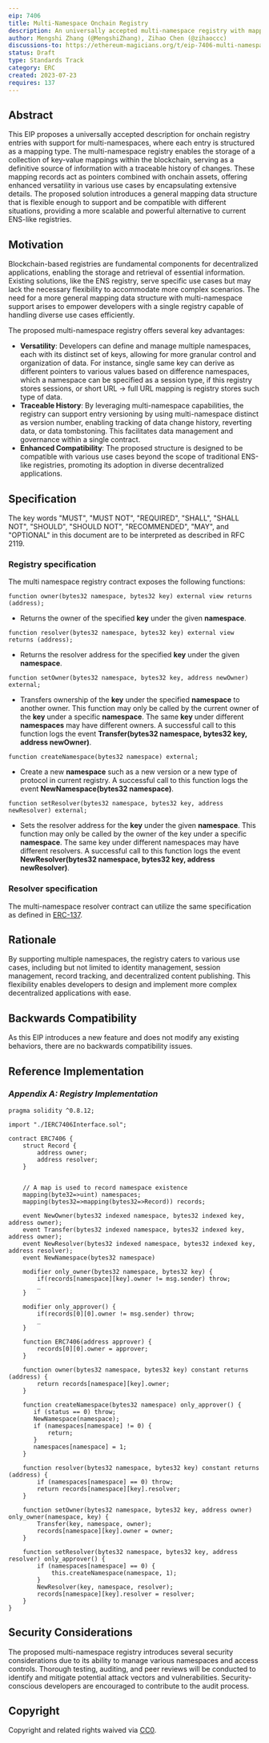 ```yaml
---
eip: 7406
title: Multi-Namespace Onchain Registry
description: An universally accepted multi-namespace registry with mapping structures on the Ethereum
author: Mengshi Zhang (@MengshiZhang), Zihao Chen (@zihaoccc)
discussions-to: https://ethereum-magicians.org/t/eip-7406-multi-namespace-onchain-registry/15216
status: Draft
type: Standards Track
category: ERC
created: 2023-07-23
requires: 137
---
```


## Abstract

This EIP proposes a universally accepted description for onchain registry entries with support for multi-namespaces, where each entry is structured as a mapping type. The multi-namespace registry enables the storage of a collection of key-value mappings within the blockchain, serving as a definitive source of information with a traceable history of changes. These mapping records act as pointers combined with onchain assets, offering enhanced versatility in various use cases by encapsulating extensive details. The proposed solution introduces a general mapping data structure that is flexible enough to support and be compatible with different situations, providing a more scalable and powerful alternative to current ENS-like registries.

## Motivation

Blockchain-based registries are fundamental components for decentralized applications, enabling the storage and retrieval of essential information. Existing solutions, like the ENS registry, serve specific use cases but may lack the necessary flexibility to accommodate more complex scenarios. The need for a more general mapping data structure with multi-namespace support arises to empower developers with a single registry capable of handling diverse use cases efficiently.

The proposed multi-namespace registry offers several key advantages:

- **Versatility**: Developers can define and manage multiple namespaces, each with its distinct set of keys, allowing for more granular control and organization of data. For instance, single same key can derive as different pointers to various values based on difference namespaces, which a namespace can be specified as a session type, if this registry stores sessions, or short URL -> full URL mapping is registry stores such type of data.
- **Traceable History**: By leveraging multi-namespace capabilities, the registry can support entry versioning by using multi-namespace distinct as version number, enabling tracking of data change history, reverting data, or data tombstoning. This facilitates data management and governance within a single contract.
- **Enhanced Compatibility**: The proposed structure is designed to be compatible with various use cases beyond the scope of traditional ENS-like registries, promoting its adoption in diverse decentralized applications.

## Specification

The key words "MUST", "MUST NOT", "REQUIRED", "SHALL", "SHALL NOT", "SHOULD", "SHOULD NOT", "RECOMMENDED", "MAY", and "OPTIONAL" in this document are to be interpreted as described in RFC 2119.

### **Registry specification**

The multi namespace registry contract exposes the following functions:

```solidity
function owner(bytes32 namespace, bytes32 key) external view returns (address);
```

- Returns the owner of the specified **key** under the given **namespace**.

```solidity
function resolver(bytes32 namespace, bytes32 key) external view returns (address);
```

- Returns the resolver address for the specified **key** under the given **namespace**.

```solidity
function setOwner(bytes32 namespace, bytes32 key, address newOwner) external;
```

- Transfers ownership of the **key** under the specified **namespace** to another owner. This function may only be called by the current owner of the **key** under a specific **namespace**. The same **key** under different **namespaces** may have different owners. A successful call to this function logs the event **Transfer(bytes32 namespace, bytes32 key, address newOwner)**.

```solidity
function createNamespace(bytes32 namespace) external;
```

- Create a new **namespace** such as a new version or a new type of protocol in current registry. A successful call to this function logs the event **NewNamespace(bytes32 namespace)**.

```solidity
function setResolver(bytes32 namespace, bytes32 key, address newResolver) external;
```

- Sets the resolver address for the **key** under the given **namespace**. This function may only be called by the owner of the key under a specific **namespace**. The same key under different namespaces may have different resolvers. A successful call to this function logs the event **NewResolver(bytes32 namespace, bytes32 key, address newResolver)**.

### **Resolver specification**

The multi-namespace resolver contract can utilize the same specification as defined in [ERC-137](./eip-137.md).

## Rationale

By supporting multiple namespaces, the registry caters to various use cases, including but not limited to identity management, session management, record tracking, and decentralized content publishing. This flexibility enables developers to design and implement more complex decentralized applications with ease.

## Backwards Compatibility

As this EIP introduces a new feature and does not modify any existing behaviors, there are no backwards compatibility issues.

## Reference Implementation

### *Appendix A: Registry Implementation*

```solidity
pragma solidity ^0.8.12;

import "./IERC7406Interface.sol";

contract ERC7406 {
    struct Record {
        address owner;
        address resolver;
    }


    // A map is used to record namespace existence
    mapping(byte32=>uint) namespaces;
    mapping(bytes32=>mapping(bytes32=>Record)) records;

    event NewOwner(bytes32 indexed namespace, bytes32 indexed key, address owner);
    event Transfer(bytes32 indexed namespace, bytes32 indexed key, address owner);
    event NewResolver(bytes32 indexed namespace, bytes32 indexed key, address resolver);
    event NewNamespace(bytes32 namespace)

    modifier only_owner(bytes32 namespace, bytes32 key) {
        if(records[namespace][key].owner != msg.sender) throw;
        _
    }

    modifier only_approver() {
        if(records[0][0].owner != msg.sender) throw;
        _
    }

    function ERC7406(address approver) {
        records[0][0].owner = approver;
    }

    function owner(bytes32 namespace, bytes32 key) constant returns (address) {
        return records[namespace][key].owner;
    }
  
    function createNamespace(bytes32 namespace) only_approver() {
       if (status == 0) throw;
       NewNamespace(namespace);
       if (namespaces[namespace] != 0) {
           return;
       }
       namespaces[namespace] = 1;
    }

    function resolver(bytes32 namespace, bytes32 key) constant returns (address) {
        if (namespaces[namespace] == 0) throw;
        return records[namespace][key].resolver;
    }

    function setOwner(bytes32 namespace, bytes32 key, address owner) only_owner(namespace, key) {
        Transfer(key, namespace, owner);
        records[namespace][key].owner = owner;
    }

    function setResolver(bytes32 namespace, bytes32 key, address resolver) only_approver() {
        if (namespaces[namespace] == 0) {
            this.createNamespace(namespace, 1);
        }
        NewResolver(key, namespace, resolver);
        records[namespace][key].resolver = resolver;
    }
}
```

## Security Considerations

The proposed multi-namespace registry introduces several security considerations due to its ability to manage various namespaces and access controls. Thorough testing, auditing, and peer reviews will be conducted to identify and mitigate potential attack vectors and vulnerabilities. Security-conscious developers are encouraged to contribute to the audit process.

## Copyright

Copyright and related rights waived via [CC0](../LICENSE.md).
